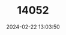 ---
title: "14052"
category: "Mycteroperca prionura"
draft: false
date: 2024-02-22 13:03:50
languages:
  Spanish; Castilian: ["Cabrilla Chiruda", "Garropa Aserrada"]
  French: ["Merou Seie-queue"]
  English: ["Sawtail Grouper"]
---